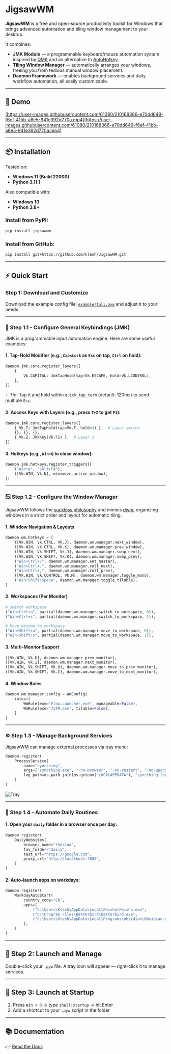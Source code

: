 # JigsawWM

**JigsawWM** is a free and open-source productivity toolkit for Windows that brings advanced automation and tiling window management to your desktop.

It combines:

* **JMK Module** — a programmable keyboard/mouse automation system inspired by [QMK](https://qmk.fm) and an alternative to [AutoHotkey](https://autohotkey.com).
* **Tiling Window Manager** — automatically arranges your windows, freeing you from tedious manual window placement.
* **Daemon Framework** — enables background services and daily workflow automation, all easily customizable.

---

## 🎥 Demo

[https://user-images.githubusercontent.com/61080/210168366-e70dd649-f6ef-41bb-a8e5-941e392d770a.mp4](https://user-images.githubusercontent.com/61080/210168366-e70dd649-f6ef-41bb-a8e5-941e392d770a.mp4)

---

## 📦 Installation

Tested on:

* **Windows 11 (Build 22000)**
* **Python 3.11.1**

Also compatible with:

* **Windows 10**
* **Python 3.8+**

### Install from PyPI:

```bash
pip install jigsawwm
```

### Install from GitHub:

```bash
pip install git+https://github.com/klesh/JigsawWM.git
```

---

## ⚡ Quick Start

### Step 1: Download and Customize

Download the example config file: [`example/full.pyw`](example/full.pyw) and adjust it to your needs.

---

### 🔧 Step 1.1 - Configure General Keybindings (JMK)

JMK is a programmable input automation engine. Here are some useful examples:

#### 1. Tap-Hold Modifier (e.g., `CapsLock` as `Esc` on tap, `Ctrl` on hold):

```python
daemon.jmk.core.register_layers([
    {
        Vk.CAPITAL: JmkTapHold(tap=Vk.ESCAPE, hold=Vk.LCONTROL),
    },
])
```

💡 *Tip:* Tap it and hold within `quick_tap_term` (default: 120ms) to send multiple `Esc`.

#### 2. Access Keys with Layers (e.g., press `T+Z` to get `F1`):

```python
daemon.jmk.core.register_layers([
    { Vk.T: JmkTapHold(tap=Vk.T, hold=3) },  # Layer switch
    {}, {}, {},
    { Vk.Z: JmkKey(Vk.F1) },  # Layer 3
])
```

#### 3. Hotkeys (e.g., `Win+Q` to close window):

```python
daemon.jmk.hotkeys.register_triggers([
    ("Win+q", "LAlt+F4"),
    ([Vk.WIN, Vk.N], minimize_active_window),
])
```

---

### 🪟 Step 1.2 - Configure the Window Manager

JigsawWM follows the [suckless philosophy](https://suckless.org/philosophy/) and mimics [dwm](https://dwm.suckless.org/), organizing windows in a strict order and layout for automatic tiling.

#### 1. Window Navigation & Layouts

```python
daemon.wm.hotkeys = [
    ([Vk.WIN, Vk.CTRL, Vk.J], daemon.wm.manager.next_window),
    ([Vk.WIN, Vk.CTRL, Vk.K], daemon.wm.manager.prev_window),
    ([Vk.WIN, Vk.SHIFT, Vk.J], daemon.wm.manager.swap_next),
    ([Vk.WIN, Vk.SHIFT, Vk.K], daemon.wm.manager.swap_prev),
    ("Win+Ctrl+/", daemon.wm.manager.set_master),
    ("Win+Ctrl+.", daemon.wm.manager.roll_next),
    ("Win+Ctrl+,", daemon.wm.manager.roll_prev),
    ([Vk.WIN, Vk.CONTROL, Vk.M], daemon.wm.manager.toggle_mono),
    ("Win+Shift+Space", daemon.wm.manager.toggle_tilable),
]
```

#### 2. Workspaces (Per Monitor)

```python
# Switch workspace
("Win+Ctrl+a", partial(daemon.wm.manager.switch_to_workspace, 0)),
("Win+Ctrl+s", partial(daemon.wm.manager.switch_to_workspace, 1)),

# Move window to workspace
("Win+Shift+a", partial(daemon.wm.manager.move_to_workspace, 0)),
("Win+Shift+s", partial(daemon.wm.manager.move_to_workspace, 1)),
```

#### 3. Multi-Monitor Support

```python
([Vk.WIN, Vk.U], daemon.wm.manager.prev_monitor),
([Vk.WIN, Vk.I], daemon.wm.manager.next_monitor),
([Vk.WIN, Vk.SHIFT, Vk.U], daemon.wm.manager.move_to_prev_monitor),
([Vk.WIN, Vk.SHIFT, Vk.I], daemon.wm.manager.move_to_next_monitor),
```

#### 4. Window Rules

```python
daemon.wm.manager.config = WmConfig(
    rules=[
        WmRule(exe="Flow.Launcher.exe", manageable=False),
        WmRule(exe="7zFM.exe", tilable=False),
    ]
)
```

---

### ⚙️ Step 1.3 - Manage Background Services

JigsawWM can manage external processes via tray menu:

```python
daemon.register(
    ProcessService(
        name="syncthing",
        args=["syncthing.exe", "-no-browser", "-no-restart", "-no-upgrade"],
        log_path=os.path.join(os.getenv("LOCALAPPDATA"), "syncthing.log"),
    )
)
```

![Tray](https://github.com/klesh/JigsawWM/assets/61080/dd6b0c05-19eb-4a55-a7b6-8c66afff09b9)

---

### 🤖 Step 1.4 - Automate Daily Routines

#### 1. Open your `daily` folder in a browser once per day:

```python
daemon.register(
    DailyWebsites(
        browser_name="thorium",
        fav_folder="daily",
        test_url="https://google.com",
        proxy_url="http://localhost:7890",
    )
)
```

#### 2. Auto-launch apps on workdays:

```python
daemon.register(
    WorkdayAutoStart(
        country_code="CN",
        apps=[
            r"C:\Users\Klesh\AppData\Local\Feishu\Feishu.exe",
            r"C:\Program Files\Betterbird\betterbird.exe",
            r"C:\Users\Klesh\AppData\Local\Programs\obsidian\Obsidian.exe",
        ],
    )
)
```

---

## 🚀 Step 2: Launch and Manage

Double-click your `.pyw` file.
A tray icon will appear — right-click it to manage services.

---

## 🔄 Step 3: Launch at Startup

1. Press `Win + R` → type `shell:startup` → hit Enter
2. Add a shortcut to your `.pyw` script in the folder

---

## 📚 Documentation

👉 [Read the Docs](https://jigsawwm.readthedocs.io/en/latest/)

